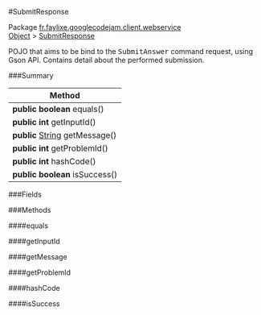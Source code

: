 #SubmitResponse

Package [fr.faylixe.googlecodejam.client.webservice](https://github.com/Faylixe/googlecodejam-client/blob/master/fr/faylixe/googlecodejam/client/webservice)<br>
[Object]() > [SubmitResponse](https://github.com/Faylixe/googlecodejam-client/blob/master/javadoc/fr/faylixe/googlecodejam/client/webservice/SubmitResponse.md)

<p>POJO that aims to be bind to the <tt>SubmitAnswer</tt>
 command request, using Gson API. Contains detail about
 the performed submission.</p>

###Summary


| Method |
| --- |
| **public** **boolean** equals() |
| **public** **int** getInputId() |
| **public** [String]() getMessage() |
| **public** **int** getProblemId() |
| **public** **int** hashCode() |
| **public** **boolean** isSuccess() |

###Fields


###Methods

####equals


####getInputId


####getMessage


####getProblemId


####hashCode


####isSuccess


